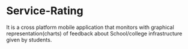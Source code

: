 # Service-Rating
It is a cross platform mobile application that monitors with graphical representation(charts) of feedback about School/college infrastructure given by students.
